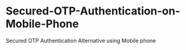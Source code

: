 # Secured-OTP-Authentication-on-Mobile-Phone
Secured OTP Authentication Alternative using Mobile phone
